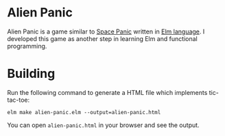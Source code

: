 # Alien Panic

Alien Panic is a game similar to [Space Panic](https://en.wikipedia.org/wiki/Space_Panic)  written in [Elm language](http://elm-lang.org/). I developed this game as another step in learning Elm and functional programming.

# Building

Run the following command to generate a HTML file which implements tic-tac-toe:

```
elm make alien-panic.elm --output=alien-panic.html
```

You can open ```alien-panic.html``` in your browser and see the output.
